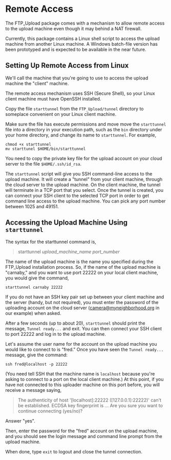 # Remote Access
The FTP_Upload package comes with a mechanism to allow remote access to the upload machine even though it may behind a NAT firewall.

Currently, this package contains a Linux shell script to access the upload machine from another Linux machine.  A Windows batch-file version has been prototyped and is expected to be available in the near future.

## Setting Up Remote Access from Linux
We'll call the machine that you're going to use to access the upload machine the "client" machine.

The remote access mechanism uses SSH (Secure Shell), so your Linux client machine must have OpenSSH installed.

Copy the file `starttunnel` from the `FTP_Upload/tunnel` directory to someplace convenient on your Linux client machine.
    
Make sure the file has execute permissions and move move the `starttunnel` file into a directory in your execution path, such as the `bin` directory under your home directory, and change its name to `starttunnel`.  For example,

    chmod +x starttunnel
    mv starttunel $HOME/bin/starttunnel

You need to copy the private key file for the upload account on your cloud server to the file `$HOME/.ssh/id_rsa`.  

The `starttunnel` script will give you SSH command-line access to the upload machine. It will create a "tunnel" from your client machine, through the cloud server to the upload machine. On the client machine, the tunnel will terminate in a TCP port that you select.  Once the tunnel is created, you can connect your SSH client to the selected TCP port in order to get command line access to the upload machine.  You can pick any port number between 1025 and 49151.

## Accessing the Upload Machine Using `starttunnel`

The syntax for the starttunnel command is,

>
>starttunnel *upload_machine_name* *port_number*
>

The name of the upload machine is the name you specified during the FTP_Upload installation process.  So, if the name of the upload machine is "carnaby," and you want to use port 22222 on your local client machine, you would give the command,

    starttunnel carnaby 22222

If you do not have an SSH key pair set up between your client machine and the server (handy, but not required), you must enter the password of the uploading account on the cloud server (camera@myneighborhood.org in our example) when asked.

After a few seconds (up to about 20), `starttunnel` should print the message, `Tunnel ready...` and exit.  You can then connect your SSH client to port 22222 and log in to the upload machine.

Let's assume the user name for the account on the upload machine you would like to connect to is "fred." Once you have seen the `Tunnel ready...` message, give the command:

    ssh fred@localhost -p 22222

(You need tell SSH that the machine name is `localhost` because you're asking to connect to a port on the local client machine.) At this point, if you have not connected to this uploader machine on this port before, you will receive a message saying,

>The authenticity of host '[localhost]:22222 ([127.0.0.1]:22222)' can't be established.
>ECDSA key fingerprint is ...
>Are you sure you want to continue connecting (yes/no)?

Answer "yes".  

Then, enter the password for the "fred" account on the upload machine, and you should see the login message and command line prompt from the upload machine.

When done, type `exit` to logout and close the tunnel connection.



